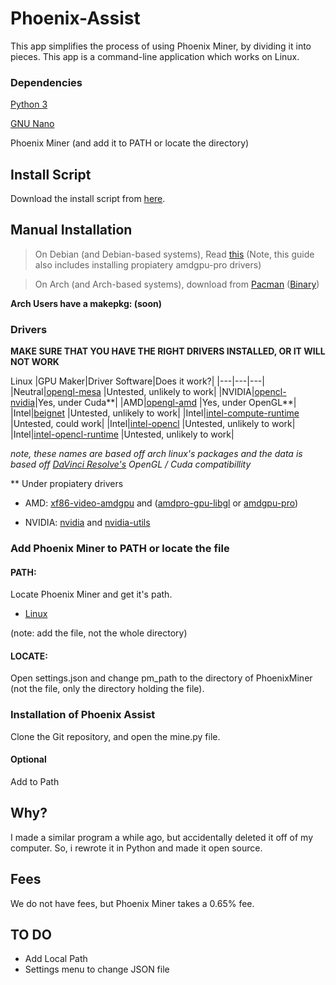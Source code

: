 # Phoenix-Assist
 This app simplifies the process of using Phoenix Miner, by dividing it into pieces. This app is a command-line application which works on Linux.
 
 
### Dependencies
 [Python 3](https://www.python.org/downloads/)
 
 [GNU Nano](https://www.nano-editor.org/)
 
 Phoenix Miner (and add it to PATH or locate the directory)
 
 ## Install Script
 
 Download the install script from [here](https://github.com/MadRoadStudio/Phoenix-Assist/releases/latest/download/install.sh).
 
 ## Manual Installation
 
 > On Debian (and Debian-based systems), Read [this](https://github.com/ubden/Miner-Phoenixminer/blob/main/Linux-Ubuntu.md) (Note, this guide also includes installing propiatery amdgpu-pro drivers) 
 
 > On Arch (and Arch-based systems), download from [Pacman](https://aur.archlinux.org/packages/phoenixminer/) ([Binary](https://aur.archlinux.org/packages/phoenixminer-bin/))

**Arch Users have a makepkg: (soon)**

### Drivers
**MAKE SURE THAT YOU HAVE THE RIGHT DRIVERS INSTALLED, OR IT WILL NOT WORK**

Linux
|GPU Maker|Driver Software|Does it work?|
|---|---|---|
|Neutral|[opengl-mesa](https://archlinux.org/packages/extra/x86_64/opencl-mesa/) |Untested, unlikely to work|
|NVIDIA|[opencl-nvidia](https://archlinux.org/packages/extra/x86_64/opencl-nvidia/)|Yes, under Cuda**|
|AMD|[opengl-amd](https://aur.archlinux.org/packages/opencl-amd/) |Yes, under OpenGL**|
|Intel|[beignet](https://aur.archlinux.org/packages/beignet/) |Untested, unlikely to work|
|Intel|[intel-compute-runtime](https://archlinux.org/packages/?name=intel-compute-runtime) |Untested, could work|
|Intel|[intel-opencl](https://aur.archlinux.org/packages/intel-opencl/) |Untested, unlikely to work|
|Intel|[intel-opencl-runtime](https://aur.archlinux.org/packages/intel-opencl-runtime/) |Untested, unlikely to work|

*note, these names are based off arch linux's packages and the data is based off [DaVinci Resolve's](https://wiki.archlinux.org/title/DaVinci_Resolve#Installation) OpenGL / Cuda compatibillity*
 
 ** Under propiatery drivers

 * AMD: [xf86-video-amdgpu](https://archlinux.org/packages/extra/x86_64/xf86-video-amdgpu/) and ([amdpro-gpu-libgl](https://aur.archlinux.org/packages/amdgpu-pro-libgl/) or [amdgpu-pro](https://aur.archlinux.org/pkgbase/amdgpu-pro-installer))

 * NVIDIA: [nvidia](https://archlinux.org/packages/extra/x86_64/nvidia/) and [nvidia-utils](https://archlinux.org/packages/extra/x86_64/nvidia-utils/)

 ### Add Phoenix Miner to PATH or locate the file
 
 #### PATH:
 Locate Phoenix Miner and get it's path.
 
 * [Linux](https://linuxize.com/post/how-to-add-directory-to-path-in-linux/#adding-a-directory-to-your-path) 
 
 (note: add the file, not the whole directory)
 #### LOCATE:

 Open settings.json and change pm_path to the directory of PhoenixMiner (not the file, only the directory holding the file).

 ### Installation of Phoenix Assist
 Clone the Git repository, and open the mine.py file.

 #### Optional
 Add to Path

 ## Why?
 I made a similar program a while ago, but accidentally deleted it off of my computer. So, i rewrote it in Python and made it open source.

 ## Fees
 We do not have fees, but Phoenix Miner takes a 0.65% fee.
 
 ## TO DO
* Add Local Path
* Settings menu to change JSON file
